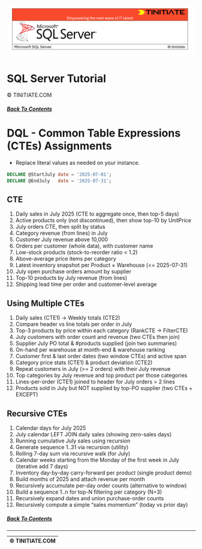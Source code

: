 ![SQL Server Tinitiate Image](../../../sqlserver-sql/sqlserver.png)

# SQL Server Tutorial
&copy; TINITIATE.COM

##### [Back To Contents](./README.md)

# DQL - Common Table Expressions (CTEs) Assignments
* Replace literal values as needed on your instance.
```sql
DECLARE @StartJuly date = '2025-07-01';
DECLARE @EndJuly   date = '2025-07-31';
```

## CTE
1. Daily sales in July 2025 (CTE to aggregate once, then top-5 days)
2. Active products only (not discontinued), then show top-10 by UnitPrice
3. July orders CTE, then split by status
4. Category revenue (from lines) in July
5. Customer July revenue above 10,000
6. Orders per customer (whole data), with customer name
7. Low-stock products (stock-to-reorder ratio < 1.2)
8. Above-average price items per category
9. Latest inventory snapshot per Product × Warehouse (<= 2025-07-31)
10. July open purchase orders amount by supplier
11. Top-10 products by July revenue (from lines)
12. Shipping lead time per order and customer-level average

## Using Multiple CTEs
1. Daily sales (CTE1) → Weekly totals (CTE2)
2. Compare header vs line totals per order in July
3. Top-3 products by price within each category (RankCTE → FilterCTE)
4. July customers with order count and revenue (two CTEs then join)
5. Supplier July PO total & #products supplied (join two summaries)
6. On-hand per warehouse at month-end & warehouse ranking
7. Customer first & last order dates (two window CTEs) and active span
8. Category price stats (CTE1) & product deviation (CTE2)
9. Repeat customers in July (>= 2 orders) with their July revenue
10. Top categories by July revenue and top product per those categories
11. Lines-per-order (CTE1) joined to header for July orders > 2 lines
12. Products sold in July but NOT supplied by top-PO supplier (two CTEs + EXCEPT)

## Recursive CTEs
1. Calendar days for July 2025
2. July calendar LEFT JOIN daily sales (showing zero-sales days)
3. Running cumulative July sales using recursion
4. Generate sequence 1..31 via recursion (utility)
5. Rolling 7-day sum via recursive walk (for July)
6. Calendar weeks starting from the Monday of the first week in July (iterative add 7 days)
7. Inventory day-by-day carry-forward per product (single product demo)
8. Build months of 2025 and attach revenue per month
9. Recursively accumulate per-day order counts (alternative to window)
10. Build a sequence 1..n for top-N filtering per category (N=3)
11. Recursively expand dates and union purchase-order counts
12. Recursively compute a simple “sales momentum” (today vs prior day)

##### [Back To Contents](./README.md)
***
| &copy; TINITIATE.COM |
|----------------------|
